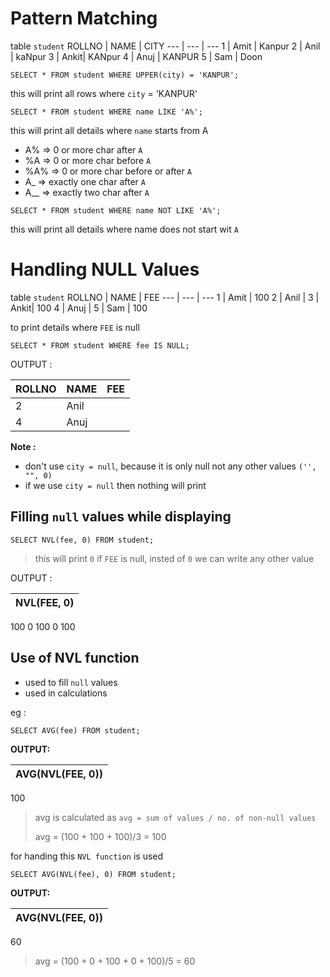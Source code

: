 # Pattern Matching
table `student`
ROLLNO | NAME | CITY
--- | --- | ---
1   | Amit | Kanpur 
2   | Anil | kaNpur
3   | Ankit| KANpur
4   | Anuj | KANPUR
5   | Sam  | Doon

```
SELECT * FROM student WHERE UPPER(city) = 'KANPUR';
```
this will print all rows where `city` = 'KANPUR'

```
SELECT * FROM student WHERE name LIKE 'A%';
```
this will print all details where `name` starts from A

- A% => 0 or more char after `A`
- %A => 0 or more char before `A`
- %A% => 0 or more char before or after `A`
- A_ => exactly one char after `A`
- A__ => exactly two char after `A`

```
SELECT * FROM student WHERE name NOT LIKE 'A%';
```
this will print all details where name does not start wit `A`

#  Handling NULL Values

table `student`
ROLLNO | NAME | FEE
--- | --- | ---
1   | Amit | 100 
2   | Anil | 
3   | Ankit| 100
4   | Anuj | 
5   | Sam  | 100

to print details where `FEE` is null
```
SELECT * FROM student WHERE fee IS NULL;
```
OUTPUT : 

ROLLNO | NAME | FEE
--- | --- | ---
2   | Anil | 
4   | Anuj | 

**Note :** 
- don't use `city = null`, because it is only null not any other values `('', "", 0)`
- if we use `city = null` then nothing will print


## Filling `null` values while displaying
```
SELECT NVL(fee, 0) FROM student;
```
>this will print `0` if `FEE` is null, insted of `0` we can write any other value

OUTPUT :

NVL(FEE, 0)|
---|
100
0
100
0
100

## Use of NVL function
- used to fill `null` values
- used in calculations

eg : 

```
SELECT AVG(fee) FROM student;
```
**OUTPUT:**

AVG(NVL(FEE, 0))|
---|
100

> avg is calculated as `avg = sum of values / no. of non-null values`
>
> avg = (100 + 100 + 100)/3 = 100

for handing this `NVL function` is used
```
SELECT AVG(NVL(fee), 0) FROM student;
```
**OUTPUT:**

AVG(NVL(FEE, 0))|
---|
60

> avg = (100 + 0 + 100 + 0 + 100)/5 = 60
